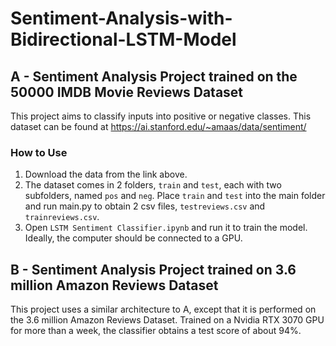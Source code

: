 # Sentiment-Analysis-with-Bidirectional-LSTM-Model

## A - Sentiment Analysis Project trained on the 50000 IMDB Movie Reviews Dataset

This project aims to classify inputs into positive or negative classes. This dataset can be found at
https://ai.stanford.edu/~amaas/data/sentiment/

### How to Use

1. Download the data from the link above.
2. The dataset comes in 2 folders, `train` and `test`, each with two subfolders, named `pos` and `neg`. Place `train` and `test` into the main folder and run main.py to obtain 2 csv files, `testreviews.csv` and `trainreviews.csv`.
3. Open `LSTM Sentiment Classifier.ipynb` and run it to train the model. Ideally, the computer should be connected to a GPU.

## B - Sentiment Analysis Project trained on 3.6 million Amazon Reviews Dataset
This project uses a similar architecture to A, except that it is performed on the 3.6 million Amazon Reviews Dataset. Trained on a Nvidia RTX 3070 GPU for more than a week, the classifier obtains a test score of about 94%.
